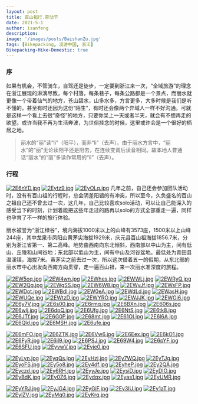 ```yaml
---
layout: post
title: 百山祖行.劳动节
date: 2021-5-1
author: isanfeng
description:
image: '/images/posts/BaishanZu.jpg'
tags: [Bikepacking, 漫游中国, 浙江]
Bikepacking-Hike-Demestic: true
---
```

### 序

如果有机会，不管骑车，自驾还是徒步，一定要到浙江来一次，“全域旅游”的理念在浙江展现的淋漓尽致，每个村落，每条巷子，每条公路都是一个景点，而丽水就更像一个带着仙气的地方，苍山碧水，山多水多，方言更多，大多时候是我们是听不懂的，甚至有时还因为这份“陌生”，有时还会像两个异域人一样不好沟通。可就是这样一个看上去很“奇怪”的地方，只要你呆上一天或者半天，就会有不想再走的欲望。或许当我不再为生活奔波，为世俗挂念的时候，这里或许会是一个很好的栖居之地。

> 丽水的“丽”读“lí”（阳平），而非“lì”（去声）。由于丽水方言中，“丽水”的“丽”无论读阳平还是阳去，在连续变调后读音相同。故本地人普通话“丽水”的“丽”多读作常用的“lì”（去声）。

### 行程

[![2E6nYD.jpg](https://z3.ax1x.com/2021/05/30/2E6nYD.jpg)](https://imgtu.com/i/2E6nYD)
[![2Eytz9.jpg](https://z3.ax1x.com/2021/05/30/2Eytz9.jpg)](https://imgtu.com/i/2Eytz9)
[![2EyOLq.jpg](https://z3.ax1x.com/2021/05/30/2EyOLq.jpg)](https://imgtu.com/i/2EyOLq)
几年之前，自己还会参加团队活动时，没有有百山祖的行程时，总会阴差阳错的有冲突，所以至今，久负盛名的百山之祖自己还不曾去过一次，这几年，自己比较喜欢solo活动，可以让自己能深入的感受当下的时刻，计划着能把这些年走过的路再以solo的方式全部重走一遍，同样也孕育了不一样的旅行体验。

丽水被誉为“浙江绿谷”，境内海拔1000米以上的山峰有3573座，1500米以上山峰244座，其中龙泉市凤阳山黄茅尖海拔1929米，庆元县百山祖海拔1856.7米，分别为浙江省第一、第二高峰。地势由西南向东北倾斜，西南部以中山为主，间有低山、丘陵和山间谷地；东北部以低山为主，间有中山及河谷盆地。最低处为青田县温溪镇，海拔7米。黄茅尖之前去过一次，所以这次借着五一的假期，从东北部的丽水市中心出发向西南方向贯穿，走一遍百山祖，来一次丽水准深度的旅程。








[![2EW5oq.jpg](https://z3.ax1x.com/2021/05/30/2EW5oq.jpg)](https://imgtu.com/i/2EW5oq)
[![2EW4wn.jpg](https://z3.ax1x.com/2021/05/30/2EW4wn.jpg)](https://imgtu.com/i/2EW4wn)
[![2EWhes.jpg](https://z3.ax1x.com/2021/05/30/2EWhes.jpg)](https://imgtu.com/i/2EWhes)
[![2EWWLj.jpg](https://z3.ax1x.com/2021/05/30/2EWWLj.jpg)](https://imgtu.com/i/2EWWLj)
[![2EWRyQ.jpg](https://z3.ax1x.com/2021/05/30/2EWRyQ.jpg)](https://imgtu.com/i/2EWRyQ)
[![2EW2Qg.jpg](https://z3.ax1x.com/2021/05/30/2EW2Qg.jpg)](https://imgtu.com/i/2EW2Qg)
[![2EWgSS.jpg](https://z3.ax1x.com/2021/05/30/2EWgSS.jpg)](https://imgtu.com/i/2EWgSS)
[![2EW6W8.jpg](https://z3.ax1x.com/2021/05/30/2EW6W8.jpg)](https://imgtu.com/i/2EW6W8)
[![2EWyJf.jpg](https://z3.ax1x.com/2021/05/30/2EWyJf.jpg)](https://imgtu.com/i/2EWyJf)
[![2EWsFP.jpg](https://z3.ax1x.com/2021/05/30/2EWsFP.jpg)](https://imgtu.com/i/2EWsFP)
[![2EWDot.jpg](https://z3.ax1x.com/2021/05/30/2EWDot.jpg)](https://imgtu.com/i/2EWDot)
[![2EWBdI.jpg](https://z3.ax1x.com/2021/05/30/2EWBdI.jpg)](https://imgtu.com/i/2EWBdI)
[![2EW0eA.jpg](https://z3.ax1x.com/2021/05/30/2EW0eA.jpg)](https://imgtu.com/i/2EW0eA)
[![2EWdLd.jpg](https://z3.ax1x.com/2021/05/30/2EWdLd.jpg)](https://imgtu.com/i/2EWdLd)
[![2EWasH.jpg](https://z3.ax1x.com/2021/05/30/2EWasH.jpg)](https://imgtu.com/i/2EWasH)
[![2EWUQe.jpg](https://z3.ax1x.com/2021/05/30/2EWUQe.jpg)](https://imgtu.com/i/2EWUQe)
[![2EWtzD.jpg](https://z3.ax1x.com/2021/05/30/2EWtzD.jpg)](https://imgtu.com/i/2EWtzD)
[![2EWYRO.jpg](https://z3.ax1x.com/2021/05/30/2EWYRO.jpg)](https://imgtu.com/i/2EWYRO)
[![2EWJJK.jpg](https://z3.ax1x.com/2021/05/30/2EWJJK.jpg)](https://imgtu.com/i/2EWJJK)
[![2EWGi6.jpg](https://z3.ax1x.com/2021/05/30/2EWGi6.jpg)](https://imgtu.com/i/2EWGi6)
[![2E6y7V.jpg](https://z3.ax1x.com/2021/05/30/2E6y7V.jpg)](https://imgtu.com/i/2E6y7V)
[![2E6s00.jpg](https://z3.ax1x.com/2021/05/30/2E6s00.jpg)](https://imgtu.com/i/2E6s00)
[![2E6rmq.jpg](https://z3.ax1x.com/2021/05/30/2E6rmq.jpg)](https://imgtu.com/i/2E6rmq)
[![2E6BXn.jpg](https://z3.ax1x.com/2021/05/30/2E6BXn.jpg)](https://imgtu.com/i/2E6BXn)
[![2E606s.jpg](https://z3.ax1x.com/2021/05/30/2E606s.jpg)](https://imgtu.com/i/2E606s)
[![2E6wlj.jpg](https://z3.ax1x.com/2021/05/30/2E6wlj.jpg)](https://imgtu.com/i/2E6wlj)
[![2E6dpQ.jpg](https://z3.ax1x.com/2021/05/30/2E6dpQ.jpg)](https://imgtu.com/i/2E6dpQ)
[![2E6Ufg.jpg](https://z3.ax1x.com/2021/05/30/2E6Ufg.jpg)](https://imgtu.com/i/2E6Ufg)
[![2E6NtS.jpg](https://z3.ax1x.com/2021/05/30/2E6NtS.jpg)](https://imgtu.com/i/2E6NtS)
[![2E6tk8.jpg](https://z3.ax1x.com/2021/05/30/2E6tk8.jpg)](https://imgtu.com/i/2E6tk8)
[![2E6JTf.jpg](https://z3.ax1x.com/2021/05/30/2E6JTf.jpg)](https://imgtu.com/i/2E6JTf)
[![2E6G0P.jpg](https://z3.ax1x.com/2021/05/30/2E6G0P.jpg)](https://imgtu.com/i/2E6G0P)
[![2E68mt.jpg](https://z3.ax1x.com/2021/05/30/2E68mt.jpg)](https://imgtu.com/i/2E68mt)
[![2E61OI.jpg](https://z3.ax1x.com/2021/05/30/2E61OI.jpg)](https://imgtu.com/i/2E61OI)
[![2E6l6A.jpg](https://z3.ax1x.com/2021/05/30/2E6l6A.jpg)](https://imgtu.com/i/2E6l6A)
[![2E6Qld.jpg](https://z3.ax1x.com/2021/05/30/2E6Qld.jpg)](https://imgtu.com/i/2E6Qld)
[![2E6MSH.jpg](https://z3.ax1x.com/2021/05/30/2E6MSH.jpg)](https://imgtu.com/i/2E6MSH)
[![2E6ufe.jpg](https://z3.ax1x.com/2021/05/30/2E6ufe.jpg)](https://imgtu.com/i/2E6ufe)

[![2E6mFO.jpg](https://z3.ax1x.com/2021/05/30/2E6mFO.jpg)](https://imgtu.com/i/2E6mFO)
[![2E6ZTK.jpg](https://z3.ax1x.com/2021/05/30/2E6ZTK.jpg)](https://imgtu.com/i/2E6ZTK)
[![2E6Vw6.jpg](https://z3.ax1x.com/2021/05/30/2E6Vw6.jpg)](https://imgtu.com/i/2E6Vw6)
[![2E6Eex.jpg](https://z3.ax1x.com/2021/05/30/2E6Eex.jpg)](https://imgtu.com/i/2E6Eex)
[![2E6kO1.jpg](https://z3.ax1x.com/2021/05/30/2E6kO1.jpg)](https://imgtu.com/i/2E6kO1)
[![2E6FyR.jpg](https://z3.ax1x.com/2021/05/30/2E6FyR.jpg)](https://imgtu.com/i/2E6FyR)
[![2E6il9.jpg](https://z3.ax1x.com/2021/05/30/2E6il9.jpg)](https://imgtu.com/i/2E6il9)
[![2E6PSJ.jpg](https://z3.ax1x.com/2021/05/30/2E6PSJ.jpg)](https://imgtu.com/i/2E6PSJ)
[![2E69W4.jpg](https://z3.ax1x.com/2021/05/30/2E69W4.jpg)](https://imgtu.com/i/2E69W4)
[![2E6pYF.jpg](https://z3.ax1x.com/2021/05/30/2E6pYF.jpg)](https://imgtu.com/i/2E6pYF)
[![2E6SFU.jpg](https://z3.ax1x.com/2021/05/30/2E6SFU.jpg)](https://imgtu.com/i/2E6SFU)
[![2EyvwV.jpg](https://z3.ax1x.com/2021/05/30/2EyvwV.jpg)](https://imgtu.com/i/2EyvwV)
[![2Eyje0.jpg](https://z3.ax1x.com/2021/05/30/2Eyje0.jpg)](https://imgtu.com/i/2Eyje0)

[![2EyLyn.jpg](https://z3.ax1x.com/2021/05/30/2EyLyn.jpg)](https://imgtu.com/i/2EyLyn)
[![2EyqQs.jpg](https://z3.ax1x.com/2021/05/30/2EyqQs.jpg)](https://imgtu.com/i/2EyqQs)
[![2EyHzj.jpg](https://z3.ax1x.com/2021/05/30/2EyHzj.jpg)](https://imgtu.com/i/2EyHzj)
[![2Ey7WQ.jpg](https://z3.ax1x.com/2021/05/30/2Ey7WQ.jpg)](https://imgtu.com/i/2Ey7WQ)
[![2EyTJg.jpg](https://z3.ax1x.com/2021/05/30/2EyTJg.jpg)](https://imgtu.com/i/2EyTJg)
[![2EyoFS.jpg](https://z3.ax1x.com/2021/05/30/2EyoFS.jpg)](https://imgtu.com/i/2EyoFS)
[![2Ey5o8.jpg](https://z3.ax1x.com/2021/05/30/2Ey5o8.jpg)](https://imgtu.com/i/2Ey5o8)
[![2Ey4df.jpg](https://z3.ax1x.com/2021/05/30/2Ey4df.jpg)](https://imgtu.com/i/2Ey4df)
[![2EyheP.jpg](https://z3.ax1x.com/2021/05/30/2EyheP.jpg)](https://imgtu.com/i/2EyheP)
[![2Ey2QA.jpg](https://z3.ax1x.com/2021/05/30/2Ey2QA.jpg)](https://imgtu.com/i/2Ey2QA)
[![2Eyczd.jpg](https://z3.ax1x.com/2021/05/30/2Eyczd.jpg)](https://imgtu.com/i/2Eyczd)
[![2Ey6RH.jpg](https://z3.ax1x.com/2021/05/30/2Ey6RH.jpg)](https://imgtu.com/i/2Ey6RH)
[![2EyyJe.jpg](https://z3.ax1x.com/2021/05/30/2EyyJe.jpg)](https://imgtu.com/i/2EyyJe)
[![2EysiD.jpg](https://z3.ax1x.com/2021/05/30/2EysiD.jpg)](https://imgtu.com/i/2EysiD)
[![2EyDIO.jpg](https://z3.ax1x.com/2021/05/30/2EyDIO.jpg)](https://imgtu.com/i/2EyDIO)
[![2EyBdK.jpg](https://z3.ax1x.com/2021/05/30/2EyBdK.jpg)](https://imgtu.com/i/2EyBdK)
[![2Ey0Z6.jpg](https://z3.ax1x.com/2021/05/30/2Ey0Z6.jpg)](https://imgtu.com/i/2Ey0Z6)
[![2Eydqx.jpg](https://z3.ax1x.com/2021/05/30/2Eydqx.jpg)](https://imgtu.com/i/2Eydqx)
[![2Eyas1.jpg](https://z3.ax1x.com/2021/05/30/2Eyas1.jpg)](https://imgtu.com/i/2Eyas1)
[![2EyUMR.jpg](https://z3.ax1x.com/2021/05/30/2EyUMR.jpg)](https://imgtu.com/i/2EyUMR)

[![2EyYRJ.jpg](https://z3.ax1x.com/2021/05/30/2EyYRJ.jpg)](https://imgtu.com/i/2EyYRJ)
[![2EyJG4.jpg](https://z3.ax1x.com/2021/05/30/2EyJG4.jpg)](https://imgtu.com/i/2EyJG4)
[![2EyGiF.jpg](https://z3.ax1x.com/2021/05/30/2EyGiF.jpg)](https://imgtu.com/i/2EyGiF)
[![2Ey3IU.jpg](https://z3.ax1x.com/2021/05/30/2Ey3IU.jpg)](https://imgtu.com/i/2Ey3IU)
[![2Ey1aT.jpg](https://z3.ax1x.com/2021/05/30/2Ey1aT.jpg)](https://imgtu.com/i/2Ey1aT)
[![2EylZV.jpg](https://z3.ax1x.com/2021/05/30/2EylZV.jpg)](https://imgtu.com/i/2EylZV)
[![2EyMq0.jpg](https://z3.ax1x.com/2021/05/30/2EyMq0.jpg)](https://imgtu.com/i/2EyMq0)
[![2EyKrq.jpg](https://z3.ax1x.com/2021/05/30/2EyKrq.jpg)](https://imgtu.com/i/2EyKrq)